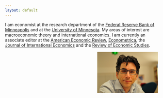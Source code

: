 ```yaml
---
layout: default
---
```


I am economist at the research department of the [Federal Reserve Bank of Minneapolis](http://www.minneapolisfed.org/research/economic_research) and at the [University of Minnesota](http://www.econ.umn.edu). My areas of interest are macroeconomic theory and international economics. I am currently an associate editor at the [American Economic Review](http://www.aeaweb.org/aer/index.php), [Econometrica](https://www.econometricsociety.org/editors.asp), the [Journal of International Economics](http://www.journals.elsevier.com/journal-of-international-economics/) and the [Review of Economic Studies](http://www.restud.com/editorial-board/).

<img align="right" src="/images/photo.jpg" width="200"/>   
